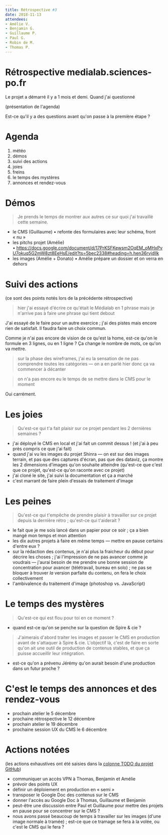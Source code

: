 ```yaml
---
title: Rétrospective #3
date: 2018-11-13
attendees:
- Amélie V.
- Benjamin G.
- Guillaume P.
- Paul G.
- Robin de M.
- Thomas P.
---
```


# Rétrospective medialab.sciences-po.fr

Le projet a démarré il y a 1 mois et demi. Quand j'ai questionné 

(présentation de l'agenda)

Est-ce qu'il y a des questions avant qu'on passe à la première étape ?


# Agenda

1. météo 
2. démos
3. suivi des actions
4. joies
5. freins
6. le temps des mystères
7. annonces et rendez-vous

# Démos

> Je prends le temps de montrer aux autres ce sur quoi j'ai travaillé cette semaine.

- le CMS (Guillaume) • refonte des formulaires avec leur schéma, front « nu »
- les pitchs projet (Amélie) • https://docs.google.com/document/d/17PrKSFKewsm2OqEM_oMHxPvU7okuq5G2mW8zt8EeHsE/edit?ts=5bec2338#heading=h.hen36rvjdllk
- les images (Amélie + Donato) • Amélie prépare un dossier et on verra en dehors


# Suivi des actions

(ce sont des points notés lors de la précédente rétrospective)

> hier j'ai essayé d'écrire ce qu'était le Médialab en 1 phrase mais je n'arrive pas à faire une phrase qui tient debout

J'ai essayé de le faire pour un autre exercice ; j'ai des pistes mais encore rien de satisfait. Il faudra faire un choix commun.

Comme je n'ai pas encore de vision de ce qu'est la home, est-ce qu'on le formule en 3 lignes, ou en 1 ligne ? Ça change le nombre de mots, ce qu'on va mettre.

> sur la phase des wireframes, j'ai eu la sensation de ne pas comprendre toutes les catégories — on a en parlé hier donc ça va commencer à décanter

> on n'a pas encore eu le temps de se mettre dans le CMS pour le moment

Oui carrément.



# Les joies

> Qu'est-ce qui t'a fait plaisir sur ce projet pendant les 2 dernières semaines ?

- j'ai déployé le CMS en local et j'ai fait un commit dessus ! (et j'ai à peu près compris ce que j'ai fait)
- quand j'ai vu les images du projet Shinra — on est sur des images terrain, et pas que des captures d'écran, pas que des dataviz, ça montre les 2 dimensions d'images qu'on souhaite atteindre (qu'est-ce que c'est que ce projet, qu'est-ce qu'on raconte avec ce projet)
- j'ai cloné le site, j'ai suivi la documentation et ça a marché
- c'est marrant de faire plein d'essais de traitement d'image

# Les peines

> Qu'est-ce qui t'empêche de prendre plaisir à travailler sur ce projet depuis la dernière rétro ; qu'est-ce qui t'aiderait ?

- le fait que je me sois lancé dans un papier pour ce soir ; ça a bien mangé mon temps et mon attention
- les dix autres projets à faire en même temps — mettre en pause certains d'entre eux ?
- sur la rédaction des contenus, je n'ai plus la fraicheur du début pour décrire les choses ; j'ai l'impression de ne pas avancer comme je voudrais — j'aurai besoin de me prendre une bonne session de concentration pour avancer (télétravail, bureau en solo) ; ne pas se bloquer à trouver _la_ version parfaite du contenu, on fera le choix collectivement
- l'ambivalence du traitement d'image (photoshop vs. JavaScript)

# Le temps des mystères

> Qu'est-ce qui est flou pour toi en ce moment ?

- quand est-ce qu'on se penche sur la question de Spire & cie ?
> J'aimerais d'abord traiter les images et passer le CMS en production avant de s'attaquer à Spire & cie.
> L'objectif là, c'est de faire en sorte qu'on ait une outil de production de contenus stables, et que ça puisse accueillir leur intégration.
- est-ce qu'on a prévenu Jérémy qu'on aurait besoin d'une production dans un futur proche ?


# C'est le temps des annonces et des rendez-vous

- prochain atelier le 5 décembre
- prochaine rétrospective le 12 décembre
- prochain atelier le 19 décembre
- prochaine session UX du CMS le 6 décembre

# Actions notées

(les actions exhaustives ont été saisies dans la [colonne TODO du projet GitHub](https://github.com/medialab/website/projects/4#column-3881534))

- communiquer un accès VPN à Thomas, Benjamin et Amélie
- prévoir des points UX
- définir un déploiement en production en « semi »
- transposer le Google Doc des contenus sur le CMS
- donner l'accès au Google Doc à Thomas, Guillaume et Benjamin
- peut-être une discussion entre Paul et Guillaume pour mettre des projets en pause pour se concentrer sur le CMS ?
- nous avons passé beaucoup de temps à travailler sur les images (d'une image normale à tramée) ; est-ce que ce tramage se fera à la volée, ou c'est le CMS qui le fera ?

